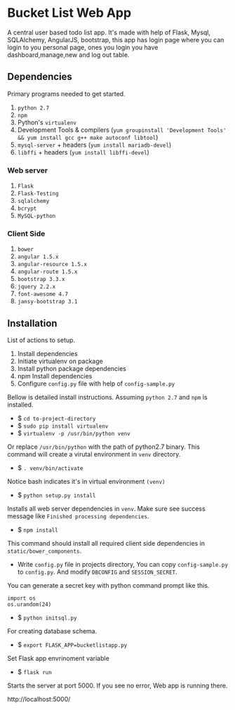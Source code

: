# Bucket List Web App

A central user based todo list app. It's made with help of
Flask, Mysql, SQLAlchemy, AngularJS, bootstrap, this app has login page where you can login to you personal page,
ones you login you have dashboard,manage,new and log out table.

## Dependencies

Primary programs needed to get started.

1. `python 2.7`
2. `npm`
3. Python's `virtualenv`
4. Development Tools & compilers  (`yum groupinstall 'Development Tools' && yum install gcc g++ make autoconf libtool`)
5. `mysql-server` + headers  (`yum install mariadb-devel`)
6. `libffi` + headers  (`yum install libffi-devel`)

### Web server

1. `Flask`
2. `Flask-Testing`
3. `sqlalchemy`
4. `bcrypt`
5. `MySQL-python`

### Client Side

1. `bower`
2. `angular 1.5.x`
3. `angular-resource 1.5.x`
4. `angular-route 1.5.x`
5. `bootstrap 3.3.x`
6. `jquery 2.2.x`
7. `font-awesome 4.7`
8. `jansy-bootstrap 3.1`

## Installation

List of actions to setup.

1. Install dependencies
2. Initiate virtualenv on package
3. Install python package dependencies
4. npm Install dependencies
5. Configure `config.py` file with help of `config-sample.py`

Bellow is detailed install instructions.
Assuming `python 2.7` and `npm` is installed.

- $ `cd to-project-directory`
- $ `sudo pip install virtualenv`
- $ `virtualenv -p /usr/bin/python venv`

Or replace `/usr/bin/python` with the path of python2.7 binary.
This command will create a virutal environment in `venv` directory.

- $ `. venv/bin/activate`

Notice bash indicates it's in virtual environment `(venv)`

- $ `python setup.py install`

Installs all web server dependencies in `venv`.
Make sure see success message like `Finished processing dependencies`.

- $ `npm install`

This command should install all required client side dependencies in `static/bower_components`.

- Write `config.py` file in projects directory,
   You can copy `config-sample.py` to `config.py`.
   And modify `DBCONFIG` and `SESSION_SECRET`.

You can generate a secret key with python command prompt like this.

```
import os
os.urandom(24)
```

- $ `python initsql.py`

For creating database schema.

- $ `export FLASK_APP=bucketlistapp.py`

Set Flask app envrinoment variable

- $ `flask run`

Starts the server at port 5000. If you see no error, Web app is running there.

http://localhost:5000/

